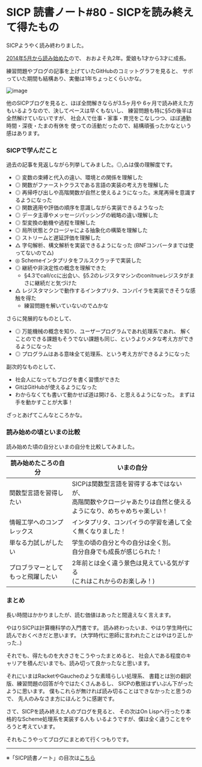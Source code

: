 SICP 読書ノート#80 - SICPを読み終えて得たもの
======================================
SICPようやく読み終わりました。

[2014年5月から読み始めた](/entry/sicp/001-prologue.md)ので、
おおよそ丸2年。愛娘も1才から3才に成長。

練習問題やブログの記事を上げていたGitHubのコミットグラフを見ると、
サボっていた期間も結構あり、実働は1年ちょっとくらいかな。

![image](https://farm8.staticflickr.com/7293/27283745086_ac52c82fed_o_d.png)

他のSICPブログを見ると、ほぼ全問解きならが3.5ヶ月や
6ヶ月で読み終えた方もいるようなので、決してペースは早くもないし、
練習問題も特に§5の後半は全然解けていないですが、
社会人で仕事・家事・育児をこなしつつ、ほぼ通勤時間・深夜・たまの有休を
使っての活動だったので、結構頑張ったかなという感はあります。

### SICPで学んだこと
過去の記事を見返しながら列挙してみました。◎,△は僕の理解度です。

- ◎ 変数の束縛と代入の違い、環境との関係を理解した
- ◎ 関数がファーストクラスである言語の実装の考え方を理解した
- ◎ 再帰呼び出しや高階関数が自然と使えるようになった。末尾再帰を意識するようになった
- ◎ 関数適用や評価の順序を意識しながら実装できるようなった
- ◎ データ主導やメッセージパッシングの戦略の違い理解した
- ◎ 型変換の動機や過程を理解した
- ◎ 局所状態とクロージャによる抽象化の構築を理解した
- ◎ ストリームと遅延評価を理解した
- △ 字句解析、構文解析を実装できるようになった (BNFコンバータまでは使ってないので△)
- ◎ Schemeインタプリタをフルスクラッチで実装した
- ◎ 継続や非決定性の概念を理解できた
    + §4.3でcall/ccに出会い、§5.2のレジスタマシンのconitnueレジスタがまさに継続だと気づけた
- △ レジスタマシンで動作するインタプリタ、コンパイラを実装できそうな感触を得た
    + 練習問題を解いていないので△かな
	
さらに発展的なものとして、
	
- ◎ 万能機械の概念を知り、ユーザープログラムであれ処理系であれ、
  解くことのできる課題もそうでない課題も同じ、というよりメタな考え方ができるようになった
- ◎ プログラムはある意味全て処理系、という考え方ができるようになった

副次的なものとして、

- 社会人になってもブログを書く習慣ができた
- GitはGitHubが使えるようになった
- わからなくても書いて動かせば道は開ける、と思えるようになった。
  まずは手を動かすことが大事！

ざっとあげてこんなところかな。


### 読み始めの頃といまの比較
読み始めた頃の自分といまの自分を比較してみました。

| 読み始めたころの自分 | いまの自分 |
|----------------------|------------|
| 関数型言語を習得したい | SICPは関数型言語を習得する本ではないが、<br>高階関数やクロージャあたりは自然と使えるようになり、めちゃめちゃ楽しい！ |
| 情報工学へのコンプレックス | インタプリタ、コンパイラの学習を通して全く無くなりました！ |
| 単なる力試しがしたい | 学生の頃の自分と今の自分は全く別。<br>自分自身でも成長が感じられた！ |
| プロブラマーとしてもっと飛躍したい | 2年前とは全く違う景色は見えている気がする<br>(これはこれからのお楽しみ！) |

### まとめ
長い時間はかかりましたが、読む価値はあったと間違えなく言えます。

やはりSICPは計算機科学の入門書です。
読み終わったいま、やはり学生時代に読んでおくべきだと思います。
(大学時代に恩師に言われたことはやはり正しかった..)

それでも、得たものを大きさをこうやったまとめると、
社会人である程度のキャリアを積んだいまでも、読み切って良かったなと思います。

それにいまはRacketやGaucheのような素晴らしい処理系、
書籍とは別の翻訳版、練習問題の回答が今ではたくさんあるし、
SICPの敷居はずいぶん下がったように思います。
僕もこれらが無ければ読み切ることはできなかったと思うので、
先人のみなさま方にほんとうに感謝です。

さて、SICPを読み終えた人のブログを見ると、
その次はOn Lispへ行ったり本格的なScheme処理系を実装する人も
いるようですが、僕は全く違うことをやろうと考えています。

それもこうやってブログにまとめて行くつもりです。

--------------------------------

※「SICP読書ノート」の目次は[こちら](/entry/sicp/index)


<script type="text/x-mathjax-config">
  MathJax.Hub.Config({ tex2jax: { inlineMath: [['$','$'], ["\\(","\\)"]] } });
</script>
<script type="text/javascript"
  src="http://cdn.mathjax.org/mathjax/latest/MathJax.js?config=TeX-AMS_HTML">
</script>
<meta http-equiv="X-UA-Compatible" CONTENT="IE=EmulateIE7" />
